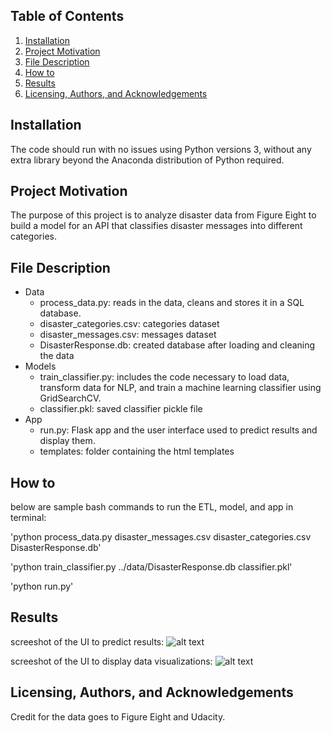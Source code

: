 ## Table of Contents

1. [Installation](#installation)
2. [Project Motivation](#motivation)
3. [File Description](#files)
4. [How to](#howto)
5. [Results](#results)
6. [Licensing, Authors, and Acknowledgements](#licensing)

## Installation <a name="installation"></a>
The code should run with no issues using Python versions 3, without any extra library beyond the Anaconda distribution of Python required.
## Project Motivation <a name="motivation"></a> 
The purpose of this project is to analyze disaster data from Figure Eight to build a model for an API that classifies disaster messages into different categories.
## File Description <a name="files"></a>
* Data
  * process_data.py: reads in the data, cleans and stores it in a SQL database. 
  * disaster_categories.csv: categories dataset
  * disaster_messages.csv: messages dataset
  * DisasterResponse.db: created database after loading and cleaning the data
* Models
  * train_classifier.py: includes the code necessary to load data, transform data for NLP, and train a machine learning classifier using GridSearchCV.
  * classifier.pkl: saved classifier pickle file
* App
  * run.py: Flask app and the user interface used to predict results and display them.
  * templates: folder containing the html templates
## How to <a name="howto"></a>
below are sample bash commands to run the ETL, model, and app in terminal:

'python process_data.py disaster_messages.csv disaster_categories.csv DisasterResponse.db'

'python train_classifier.py ../data/DisasterResponse.db classifier.pkl'

'python run.py'
## Results <a name="results"></a> 
screeshot of the UI to predict results:
![alt text](https://github.com/katie-hou/disaster_response_project/blob/main/ss1.png)

screeshot of the UI to display data visualizations:
![alt text](https://github.com/katie-hou/disaster_response_project/blob/main/ss2.png)
## Licensing, Authors, and Acknowledgements<a name="licensing"></a> 
Credit for the data goes to Figure Eight and Udacity.
